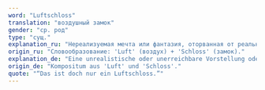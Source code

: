 ```yaml
---
word: "Luftschloss"
translation: "воздушный замок"
gender: "ср. род"
type: "сущ."
explanation_ru: "Нереализуемая мечта или фантазия, оторванная от реальности."
origin_ru: "Словообразование: 'Luft' (воздух) + 'Schloss' (замок)."
explanation_de: "Eine unrealistische oder unerreichbare Vorstellung oder Wunschvorstellung."
origin_de: "Kompositum aus 'Luft' und 'Schloss'."
quote: "“Das ist doch nur ein Luftschloss.”"
---
```

